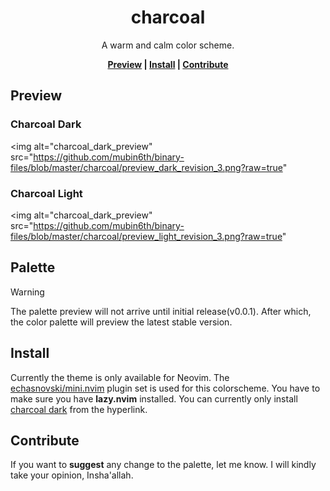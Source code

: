 <div align="center">
    <h1>charcoal</h1>
    <p>A warm and calm color scheme.</p>

**[Preview] | [Install] | [Contribute]**
</div>

[Preview]: https://github.com/mubin6th/charcoal?tab=readme-ov-file#preview
[Install]: https://github.com/mubin6th/charcoal?tab=readme-ov-file#install
[Contribute]: https://github.com/mubin6th/charcoal?tab=readme-ov-file#contribute

## Preview
### Charcoal Dark
<img
    alt="charcoal_dark_preview"
    src="https://github.com/mubin6th/binary-files/blob/master/charcoal/preview_dark_revision_3.png?raw=true"
>

### Charcoal Light
<img
    alt="charcoal_dark_preview"
    src="https://github.com/mubin6th/binary-files/blob/master/charcoal/preview_light_revision_3.png?raw=true"
>

## Palette
> [!WARNING]
> The palette preview will not arrive until initial release(v0.0.1). After which, the
> color palette will preview the latest stable version.

## Install
Currently the theme is only available for Neovim. The
[echasnovski/mini.nvim](https://github.com/echasnovski/mini.nvim) plugin set is used for
this colorscheme. You have to make sure you have **lazy.nvim** installed. You can
currently only install [charcoal dark](https://github.com/mubin6th/charcoal/blob/master/nvim/charcoal_dark.lua) from the hyperlink.

## Contribute
If you want to **suggest** any change to the palette, let me know. I will kindly take your opinion, Insha'allah.
